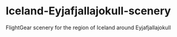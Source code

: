 # Iceland-Eyjafjallajokull-scenery
FlightGear scenery for the region of Iceland around Eyjafjallajokull
